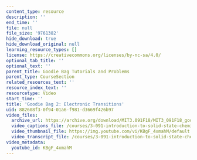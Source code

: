 ```yaml
---
content_type: resource
description: ''
end_time: ''
file: null
file_size: '9761382'
hide_download: true
hide_download_original: null
learning_resource_types: []
license: https://creativecommons.org/licenses/by-nc-sa/4.0/
optional_tab_title: ''
optional_text: ''
parent_title: Goodie Bag Tutorials and Problems
parent_type: CourseSection
related_resources_text: ''
resource_index_text: ''
resourcetype: Video
start_time: ''
title: 'Goodie Bag 2: Electronic Transitions'
uid: 882608f3-0f94-01a6-f981-d3669f426b97
video_files:
  archive_url: https://archive.org/download/MIT3.091F18/MIT3_091F18_goodie_bag_2_300k.mp4
  video_captions_file: /courses/3-091-introduction-to-solid-state-chemistry-fall-2018/KBgF_4xmahM_captions.webvtt
  video_thumbnail_file: https://img.youtube.com/vi/KBgF_4xmahM/default.jpg
  video_transcript_file: /courses/3-091-introduction-to-solid-state-chemistry-fall-2018/KBgF_4xmahM_transcript.pdf
video_metadata:
  youtube_id: KBgF_4xmahM
---
```

